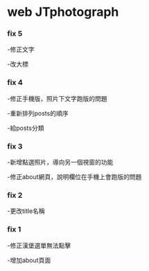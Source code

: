 # web JTphotograph

### fix 5

-修正文字

-改大標


### fix 4

-修正手機版，照片下文字跑版的問題

-重新排列posts的順序

-給posts分類


### fix 3

-新增點選照片，導向另一個視窗的功能

-修正about網頁，說明欄位在手機上會跑版的問題


### fix 2

-更改title名稱


### fix 1

-修正漢堡選單無法點擊

-增加about頁面